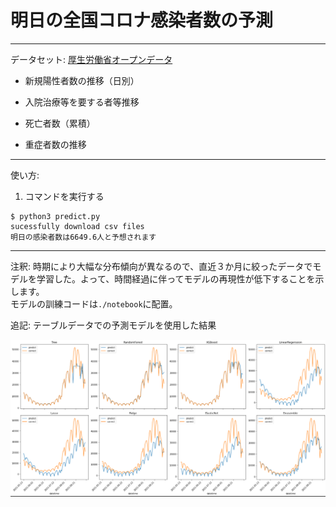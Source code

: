 # 明日の全国コロナ感染者数の予測  
---  
  
データセット: [厚生労働省オープンデータ](https://www.mhlw.go.jp/stf/covid-19/open-data.html)  

* 新規陽性者数の推移（日別）

* 入院治療等を要する者等推移

* 死亡者数（累積）

* 重症者数の推移  
  
---  
  
使い方:  
1. コマンドを実行する  
```
$ python3 predict.py  
sucessfully download csv files  
明日の感染者数は6649.6人と予想されます  
```  



---  
  
注釈: 時期により大幅な分布傾向が異なるので、直近３か月に絞ったデータでモデルを学習した。よって、時間経過に伴ってモデルの再現性が低下することを示します。  
モデルの訓練コードは`./notebook`に配置。  

追記: テーブルデータでの予測モデルを使用した結果  
  
![alt](./img/covid19.png)

